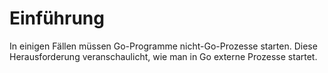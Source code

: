 # Einführung

In einigen Fällen müssen Go-Programme nicht-Go-Prozesse starten. Diese Herausforderung veranschaulicht, wie man in Go externe Prozesse startet.
